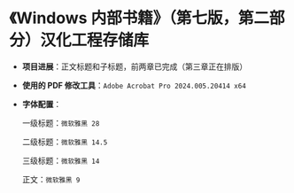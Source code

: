 # 《Windows 内部书籍》（第七版，第二部分）汉化工程存储库

- **项目进展**：正文标题和子标题，前两章已完成（第三章正在排版）
- **使用的 PDF 修改工具**：`Adobe Acrobat Pro 2024.005.20414 x64`
- **字体配置**：

  一级标题：`微软雅黑 28`
  
  二级标题：`微软雅黑 14.5`
  
  三级标题：`微软雅黑 14`
  
  正文：`微软雅黑 9`
